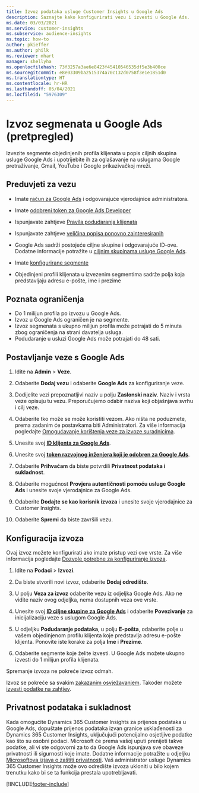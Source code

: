 ```yaml
---
title: Izvoz podataka usluge Customer Insights u Google Ads
description: Saznajte kako konfigurirati vezu i izvesti u Google Ads.
ms.date: 03/03/2021
ms.service: customer-insights
ms.subservice: audience-insights
ms.topic: how-to
author: pkieffer
ms.author: philk
ms.reviewer: mhart
manager: shellyha
ms.openlocfilehash: 73f3257a3ae6e8423f45410546535df5e3b400ce
ms.sourcegitcommit: e8e03309ba2515374a70c132d0758f3e1e1851d0
ms.translationtype: HT
ms.contentlocale: hr-HR
ms.lasthandoff: 05/04/2021
ms.locfileid: "5976309"
---
```

# <a name="export-segments-to-google-ads-preview"></a>Izvoz segmenata u Google Ads (pretpregled)

Izvezite segmente objedinjenih profila klijenata u popis ciljnih skupina usluge Google Ads i upotrijebite ih za oglašavanje na uslugama Google pretraživanje, Gmail, YouTube i Google prikazivačkoj mreži. 

## <a name="prerequisites-for-connection"></a>Preduvjeti za vezu

-   Imate [račun za Google Ads](https://ads.google.com/) i odgovarajuće vjerodajnice administratora.
-   Imate [odobreni token za Google Ads Developer](https://developers.google.com/google-ads/api/docs/first-call/dev-token) 
-   Ispunjavate zahtjeve [Pravila podudaranja klijenata](https://support.google.com/adspolicy/answer/6299717)
-   Ispunjavate zahtjeve [veličina popisa ponovno zainteresiranih](https://support.google.com/google-ads/answer/7558048) 

-   Google Ads sadrži postojeće ciljne skupine i odgovarajuće ID-ove. Dodatne informacije potražite u [ciljnim skupinama usluge Google Ads](https://support.google.com/google-ads/answer/7558048?hl=en#:~:text=Audience%20lists%20is%20a%20section,Display%20Network%20through%20remarketing%20campaigns.).
-   Imate [konfigurirane segmente](segments.md)
-   Objedinjeni profili klijenata u izvezenim segmentima sadrže polja koja predstavljaju adresu e-pošte, ime i prezime

## <a name="known-limitations"></a>Poznata ograničenja

- Do 1 milijun profila po izvozu u Google Ads.
- Izvoz u Google Ads ograničen je na segmente.
- Izvoz segmenata s ukupno milijun profila može potrajati do 5 minuta zbog ograničenja na strani davatelja usluga. 
- Podudaranje u usluzi Google Ads može potrajati do 48 sati.

## <a name="set-up-connection-to-google-ads"></a>Postavljanje veze s Google Ads

1. Idite na **Admin** > **Veze**.

1. Odaberite **Dodaj vezu** i odaberite **Google Ads** za konfiguriranje veze.

1. Dodijelite vezi prepoznatljivi naziv u polju **Zaslonski naziv**. Naziv i vrsta veze opisuju tu vezu. Preporučujemo odabir naziva koji objašnjava svrhu i cilj veze.

1. Odaberite tko može se može koristiti vezom. Ako ništa ne poduzmete, prema zadanim će postavkama biti Administratori. Za više informacija pogledajte [Omogućavanje korištenja veze za izvoze suradnicima](connections.md#allow-contributors-to-use-a-connection-for-exports).

1. Unesite svoj **[ID klijenta za Google Ads](https://support.google.com/google-ads/answer/1704344)**.

1. Unesite svoj **[token razvojnog inženjera koji je odobren za Google Ads](https://developers.google.com/google-ads/api/docs/first-call/dev-token)**.

1. Odaberite **Prihvaćam** da biste potvrdili **Privatnost podataka i sukladnost**.

1. Odaberite mogućnost **Provjera autentičnosti pomoću usluge Google Ads** i unesite svoje vjerodajnice za Google Ads.

1. Odaberite **Dodajte se kao korisnik izvoza** i unesite svoje vjerodajnice za Customer Insights.

1. Odaberite **Spremi** da biste završili vezu. 

## <a name="configure-an-export"></a>Konfiguracija izvoza

Ovaj izvoz možete konfigurirati ako imate pristup vezi ove vrste. Za više informacija pogledajte [Dozvole potrebne za konfiguriranje izvoza](export-destinations.md#set-up-a-new-export).

1. Idite na **Podaci** > **Izvozi**.

1. Da biste stvorili novi izvoz, odaberite **Dodaj odredište**.

1. U polju **Veza za izvoz** odaberite vezu iz odjeljka Google Ads. Ako ne vidite naziv ovog odjeljka, nema dostupnih veza ove vrste.

1. Unesite svoj **[ID ciljne skupine za Google Ads](https://support.google.com/google-ads/answer/7558048?hl=en#:~:text=Audience%20lists%20is%20a%20section,Display%20Network%20through%20remarketing%20campaigns.)** i odaberite **Povezivanje** za inicijalizaciju veze s uslugom Google Ads.

1. U odjeljku **Podudaranje podataka**, u polju **E-pošta**, odaberite polje u vašem objedinjenom profilu klijenta koje predstavlja adresu e-pošte klijenta. Ponovite iste korake za polja **Ime** i **Prezime**.

1. Odaberite segmente koje želite izvesti. U Google Ads možete ukupno izvesti do 1 milijun profila klijenata.

Spremanje izvoza ne pokreće izvoz odmah.

Izvoz se pokreće sa svakim [zakazanim osvježavanjem](system.md#schedule-tab). Također možete [izvesti podatke na zahtjev](export-destinations.md#run-exports-on-demand). 

## <a name="data-privacy-and-compliance"></a>Privatnost podataka i sukladnost

Kada omogućite Dynamics 365 Customer Insights za prijenos podataka u Google Ads, dopuštate prijenos podataka izvan granice usklađenosti za Dynamics 365 Customer Insights, uključujući potencijalno osjetljive podatke kao što su osobni podaci. Microsoft će prema vašoj uputi prenijeti takve podatke, ali vi ste odgovorni za to da Google Ads ispunjava sve obaveze privatnosti ili sigurnosti koje imate. Dodatne informacije potražite u odjeljku [Microsoftova izjava o zaštiti privatnosti](https://go.microsoft.com/fwlink/?linkid=396732).
Vaš administrator usluge Dynamics 365 Customer Insights može ovo odredište izvoza ukloniti u bilo kojem trenutku kako bi se ta funkcija prestala upotrebljavati.


[!INCLUDE[footer-include](../includes/footer-banner.md)]
